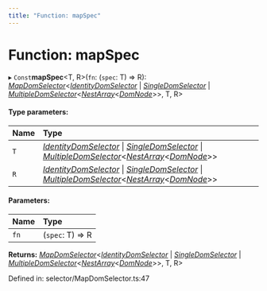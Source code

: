 ```yaml
---
title: "Function: mapSpec"
---
```


# Function: mapSpec

▸ `Const`**mapSpec**<T, R\>(`fn`: (`spec`: T) => R): [*MapDomSelector*](../classes/mapdomselector.md)<[*IdentityDomSelector*](../classes/identitydomselector.md) \| [*SingleDomSelector*](../classes/singledomselector.md) \| [*MultipleDomSelector*](../classes/multipledomselector.md)<[*NestArray*](../types/nestarray.md)<[*DomNode*](../classes/domnode.md)\>\>, T, R\>

#### Type parameters:

Name | Type |
:------ | :------ |
`T` | [*IdentityDomSelector*](../classes/identitydomselector.md) \| [*SingleDomSelector*](../classes/singledomselector.md) \| [*MultipleDomSelector*](../classes/multipledomselector.md)<[*NestArray*](../types/nestarray.md)<[*DomNode*](../classes/domnode.md)\>\> |
`R` | [*IdentityDomSelector*](../classes/identitydomselector.md) \| [*SingleDomSelector*](../classes/singledomselector.md) \| [*MultipleDomSelector*](../classes/multipledomselector.md)<[*NestArray*](../types/nestarray.md)<[*DomNode*](../classes/domnode.md)\>\> |

#### Parameters:

Name | Type |
:------ | :------ |
`fn` | (`spec`: T) => R |

**Returns:** [*MapDomSelector*](../classes/mapdomselector.md)<[*IdentityDomSelector*](../classes/identitydomselector.md) \| [*SingleDomSelector*](../classes/singledomselector.md) \| [*MultipleDomSelector*](../classes/multipledomselector.md)<[*NestArray*](../types/nestarray.md)<[*DomNode*](../classes/domnode.md)\>\>, T, R\>

Defined in: selector/MapDomSelector.ts:47
